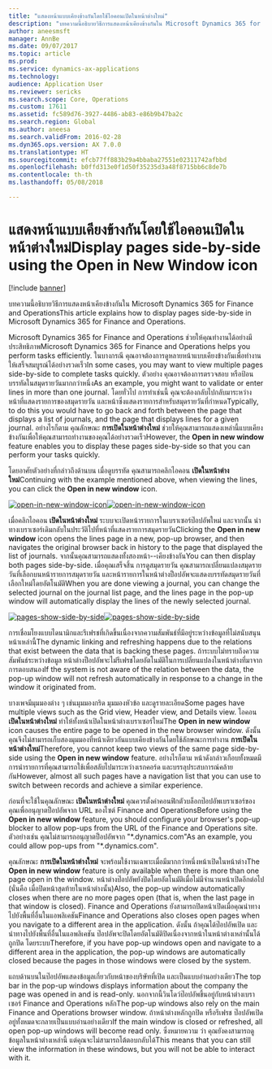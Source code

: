 ```yaml
---
title: "แสดงหน้าแบบเคียงข้างกันโดยใช้ไอคอนเปิดในหน้าต่างใหม่"
description: "บทความนี้อธิบายวิธีการแสดงหน้าเคียงข้างกันใน Microsoft Dynamics 365 for Finance and Operations"
author: aneesmsft
manager: AnnBe
ms.date: 09/07/2017
ms.topic: article
ms.prod: 
ms.service: dynamics-ax-applications
ms.technology: 
audience: Application User
ms.reviewer: sericks
ms.search.scope: Core, Operations
ms.custom: 17611
ms.assetid: fc589d76-3927-4486-ab83-e86b9b47ba2c
ms.search.region: Global
ms.author: aneesa
ms.search.validFrom: 2016-02-28
ms.dyn365.ops.version: AX 7.0.0
ms.translationtype: HT
ms.sourcegitcommit: efcb77ff883b29a4bbaba27551e02311742afbbd
ms.openlocfilehash: b0ffd313e0f1d50f35235d3a48f8715bb6c8de7b
ms.contentlocale: th-th
ms.lasthandoff: 05/08/2018

---
```


# <a name="display-pages-side-by-side-using-the-open-in-new-window-icon"></a><span data-ttu-id="609fe-103">แสดงหน้าแบบเคียงข้างกันโดยใช้ไอคอนเปิดในหน้าต่างใหม่</span><span class="sxs-lookup"><span data-stu-id="609fe-103">Display pages side-by-side using the Open in New Window icon</span></span>

[!include [banner](../includes/banner.md)]

<span data-ttu-id="609fe-104">บทความนี้อธิบายวิธีการแสดงหน้าเคียงข้างกันใน Microsoft Dynamics 365 for Finance and Operations</span><span class="sxs-lookup"><span data-stu-id="609fe-104">This article explains how to display pages side-by-side in Microsoft Dynamics 365 for Finance and Operations.</span></span>

<span data-ttu-id="609fe-105">Microsoft Dynamics 365 for Finance and Operations ช่วยให้คุณทำงานได้อย่างมีประสิทธิภาพ</span><span class="sxs-lookup"><span data-stu-id="609fe-105">Microsoft Dynamics 365 for Finance and Operations helps you perform tasks efficiently.</span></span> <span data-ttu-id="609fe-106">ในบางกรณี คุณอาจต้องการดูหลายหน้าแบบเคียงข้างกันเพื่อทำงานให้เสร็จสมบูรณ์ได้อย่างรวดเร็ว</span><span class="sxs-lookup"><span data-stu-id="609fe-106">In some cases, you may want to view multiple pages side-by-side to complete tasks quickly.</span></span> <span data-ttu-id="609fe-107">ตัวอย่าง คุณอาจต้องการตรวจสอบ หรือป้อนบรรทัดในสมุดรายวันมากกว่าหนึ่ง</span><span class="sxs-lookup"><span data-stu-id="609fe-107">As an example, you might want to validate or enter lines in more than one journal.</span></span> <span data-ttu-id="609fe-108">โดยทั่วไป การทำเช่นนี้ คุณจะต้องกลับไปกลับมาระหว่างหน้าที่แสดงรายการของสมุดรายวัน และหน้าซึ่งแสดงรายการสำหรับสมุดรายวันที่กำหนด</span><span class="sxs-lookup"><span data-stu-id="609fe-108">Typically, to do this you would have to go back and forth between the page that displays a list of journals, and the page that displays lines for a given journal.</span></span> <span data-ttu-id="609fe-109">อย่างไรก็ตาม คุณลักษณะ **การเปิดในหน้าต่างใหม่** ช่วยให้คุณสามารถแสดงเหล่านี้แบบเคียงข้างกันเพื่อให้คุณสามารถทำงานของคุณได้อย่างรวดเร็ว</span><span class="sxs-lookup"><span data-stu-id="609fe-109">However, the **Open in new window** feature enables you to display these pages side-by-side so that you can perform your tasks quickly.</span></span> 

<span data-ttu-id="609fe-110">โดยอาศัยตัวอย่างที่กล่าวถึงด้านบน เมื่อดูบรรทัด คุณสามารถคลิกไอคอน **เปิดในหน้าต่างใหม่**</span><span class="sxs-lookup"><span data-stu-id="609fe-110">Continuing with the example mentioned above, when viewing the lines, you can click the **Open in new window** icon.</span></span> 

<span data-ttu-id="609fe-111">[![open-in-new-window-icon](./media/open-in-new-window-icon.png)](./media/open-in-new-window-icon.png)</span><span class="sxs-lookup"><span data-stu-id="609fe-111">[![open-in-new-window-icon](./media/open-in-new-window-icon.png)](./media/open-in-new-window-icon.png)</span></span> 

<span data-ttu-id="609fe-112">เมื่อคลิกไอคอน **เปิดในหน้าต่างใหม่** ระบบจะเปิดหน้ารายการในเบราเซอร์ป๊อปอัพใหม่ และจากนั้น นำทางเบราเซอร์เดิมกลับในประวัติไปที่หน้าที่แสดงรายการสมุดรายวัน</span><span class="sxs-lookup"><span data-stu-id="609fe-112">Clicking the **Open in new window** icon opens the lines page in a new, pop-up browser, and then navigates the original browser back in history to the page that displayed the list of journals.</span></span> <span data-ttu-id="609fe-113">จากนั้นคุณสามารถแสดงทั้งสองหน้า--เคียงข้างกัน</span><span class="sxs-lookup"><span data-stu-id="609fe-113">You can then display both pages side-by-side.</span></span> <span data-ttu-id="609fe-114">เมื่อคุณเสร็จสิ้น การดูสมุดรายวัน คุณสามารถเปลี่ยนแปลงสมุดรายวันที่เลือกบนหน้ารายการสมุดรายวัน และหน้ารายการในหน้าต่างป็อปอัพจะแสดงบรรทัดสมุดรายวันที่เลือกใหม่โดยอัตโนมัติ</span><span class="sxs-lookup"><span data-stu-id="609fe-114">When you are done viewing a journal, you can change the selected journal on the journal list page, and the lines page in the pop-up window will automatically display the lines of the newly selected journal.</span></span> 

<span data-ttu-id="609fe-115">[![pages-show-side-by-side](./media/pages-show-side-by-side.png)](./media/pages-show-side-by-side.png)</span><span class="sxs-lookup"><span data-stu-id="609fe-115">[![pages-show-side-by-side](./media/pages-show-side-by-side.png)](./media/pages-show-side-by-side.png)</span></span> 

<span data-ttu-id="609fe-116">การเชื่อมโยงแบบไดนามิกและรีเฟรชที่เกิดขึ้นเนื่องจากความสัมพันธ์ที่มีอยู่ระหว่างข้อมูลที่ไม่สนับสนุนหน้าเหล่านี้</span><span class="sxs-lookup"><span data-stu-id="609fe-116">The dynamic linking and refreshing happens due to the relations that exist between the data that is backing these pages.</span></span> <span data-ttu-id="609fe-117">ถ้าระบบไม่ทราบถึงความสัมพันธ์ระหว่างข้อมูล หน้าต่างป็อปอัพจะไม่รีเฟรชโดยอัตโนมัติในการเปลี่ยนแปลงในหน้าต่างที่มาจากการตอบสนอง</span><span class="sxs-lookup"><span data-stu-id="609fe-117">If the system is not aware of the relation between the data, the pop-up window will not refresh automatically in response to a change in the window it originated from.</span></span> 

<span data-ttu-id="609fe-118">บางเพจมีมุมมองต่าง ๆ เช่นมุมมองกริด มุมมองหัวข้อ และดูรายละเอียด</span><span class="sxs-lookup"><span data-stu-id="609fe-118">Some pages have multiple views such as the Grid view, Header view, and Details view.</span></span> <span data-ttu-id="609fe-119">ไอคอน **เปิดในหน้าต่างใหม่** ทำให้ทั้งหน้าเปิดในหน้าต่างเบราเซอร์ใหม่</span><span class="sxs-lookup"><span data-stu-id="609fe-119">The **Open in new window** icon causes the entire page to be opened in the new browser window.</span></span> <span data-ttu-id="609fe-120">ดังนั้น คุณจึงไม่สามารถเก็บสองมุมมองที่หน้าเดียวกันแบบเคียงข้างกันโดยใช้ลักษณะการทำงาน **การเปิดในหน้าต่างใหม่**</span><span class="sxs-lookup"><span data-stu-id="609fe-120">Therefore, you cannot keep two views of the same page side-by-side using the **Open in new window** feature.</span></span> <span data-ttu-id="609fe-121">อย่างไรก็ตาม หน้าดังกล่าวเกือบทั้งหมดมีการนำรายการที่คุณสามารถใช้เพื่อสลับไปมาระหว่างเรกคอร์ด และบรรลุประสบการณ์คล้ายกัน</span><span class="sxs-lookup"><span data-stu-id="609fe-121">However, almost all such pages have a navigation list that you can use to switch between records and achieve a similar experience.</span></span> 

<span data-ttu-id="609fe-122">ก่อนที่จะใช้ในคุณลักษณะ **เปิดในหน้าต่างใหม่** คุณควรตั้งค่าคอนฟิกตัวบล็อกป๊อปอัพเบราเซอร์ของคุณเพื่ออนุญาตป็อปอัพจาก URL ของไซต์ Finance and Operations</span><span class="sxs-lookup"><span data-stu-id="609fe-122">Before using the **Open in new window** feature, you should configure your browser's pop-up blocker to allow pop-ups from the URL of the Finance and Operations site.</span></span> <span data-ttu-id="609fe-123">ตัวอย่างเช่น คุณไม่สามารถอนุญาตป็อปอัพจาก "\*.dynamics.com"</span><span class="sxs-lookup"><span data-stu-id="609fe-123">As an example, you could allow pop-ups from "\*.dynamics.com".</span></span> 

<span data-ttu-id="609fe-124">คุณลักษณะ **การเปิดในหน้าต่างใหม่** จะพร้อมใช้งานเฉพาะเมื่อมีมากกว่าหนึ่งหน้าเปิดในหน้าต่าง</span><span class="sxs-lookup"><span data-stu-id="609fe-124">The **Open in new window** feature is only available when there is more than one page open in the window.</span></span> <span data-ttu-id="609fe-125">หน้าต่างป๊อปอัพยังปิดโดยอัตโนมัติเมื่อไม่มีจำนวนหน้าเปิดอีกต่อไป (นั่นคือ เมื่อปิดหน้าสุดท้ายในหน้าต่างนั้น)</span><span class="sxs-lookup"><span data-stu-id="609fe-125">Also, the pop-up window automatically closes when there are no more pages open (that is, when the last page in that window is closed).</span></span> <span data-ttu-id="609fe-126">Finance and Operations ยังสามารถปิดหน้าเปิดเมื่อคุณนำทางไปยังพื้นที่อื่นในแอพลิเคชัน</span><span class="sxs-lookup"><span data-stu-id="609fe-126">Finance and Operations also closes open pages when you navigate to a different area in the application.</span></span> <span data-ttu-id="609fe-127">ดังนั้น ถ้าคุณได้ป๊อปอัพเปิด และนำทางไปยังพื้นที่อื่นในแอพลิเคชัน ป๊อปอัพจะปิดโดยอัตโนมัติปิดเนื่องจากหน้าในหน้าต่างเหล่านั้นได้ถูกปิด โดยระบบ</span><span class="sxs-lookup"><span data-stu-id="609fe-127">Therefore, if you have pop-up windows open and navigate to a different area in the application, the pop-up windows are automatically closed because the pages in those windows were closed by the system.</span></span> 

<span data-ttu-id="609fe-128">แถบด้านบนในป๊อปอัพแสดงข้อมูลเกี่ยวกับหน้าของบริษัทที่เปิด และเป็นแบบอ่านอย่างเดียว</span><span class="sxs-lookup"><span data-stu-id="609fe-128">The top bar in the pop-up windows displays information about the company the page was opened in and is read-only.</span></span> <span data-ttu-id="609fe-129">นอกจากนี้วินโดว์ป๊อปอัพขึ้นอยู่กับหน้าต่างเบราเซอร์ Finance and Operations หลัก</span><span class="sxs-lookup"><span data-stu-id="609fe-129">The pop-up windows also rely on the main Finance and Operations browser window.</span></span> <span data-ttu-id="609fe-130">ถ้าหน้าต่างหลักถูกปิด หรือรีเฟรช ป๊อปอัพเปิดอยู่ทั้งหมดจะกลายเป็นแบบอ่านอย่างเดียว</span><span class="sxs-lookup"><span data-stu-id="609fe-130">If the main window is closed or refreshed, all open pop-up windows will become read only.</span></span> <span data-ttu-id="609fe-131">ซึ่งหมายความ ว่า คุณยังคงสามารถดูข้อมูลในหน้าต่างเหล่านี้ แต่คุณจะไม่สามารถโต้ตอบกลับได้</span><span class="sxs-lookup"><span data-stu-id="609fe-131">This means that you can still view the information in these windows, but you will not be able to interact with it.</span></span>




